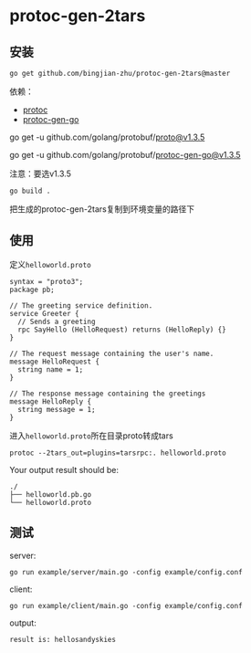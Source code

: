 # protoc-gen-2tars

## 安装

```
go get github.com/bingjian-zhu/protoc-gen-2tars@master
```

依赖：

- [protoc](https://github.com/google/protobuf)
- [protoc-gen-go](https://github.com/golang/protobuf)

go get -u github.com/golang/protobuf/proto@v1.3.5

go get -u github.com/golang/protobuf/protoc-gen-go@v1.3.5

注意：要选v1.3.5

```
go build .
```
把生成的protoc-gen-2tars复制到环境变量的路径下

## 使用

定义`helloworld.proto`

```
syntax = "proto3";
package pb;

// The greeting service definition.
service Greeter {
  // Sends a greeting
  rpc SayHello (HelloRequest) returns (HelloReply) {}
}

// The request message containing the user's name.
message HelloRequest {
  string name = 1;
}

// The response message containing the greetings
message HelloReply {
  string message = 1;
}
```

进入`helloworld.proto`所在目录proto转成tars

```
protoc --2tars_out=plugins=tarsrpc:. helloworld.proto
```

Your output result should be:

```
./
├── helloworld.pb.go
└── helloworld.proto
```

## 测试

server:
```
go run example/server/main.go -config example/config.conf
```

client:
```
go run example/client/main.go -config example/config.conf
```

output:
```
result is: hellosandyskies
```